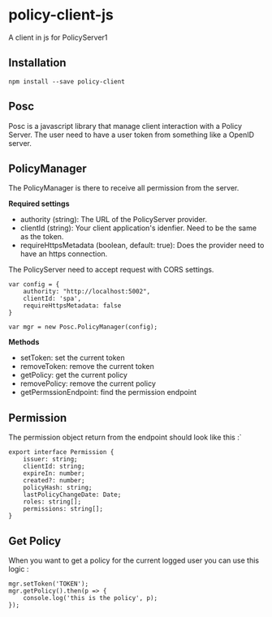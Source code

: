 # policy-client-js
A client in js for PolicyServer1

## Installation
```node
npm install --save policy-client
```

## Posc 
Posc is a javascript library that manage client interaction with a Policy Server.
The user need to have a user token from something like a OpenID server.

## PolicyManager
The PolicyManager is there to receive all permission from the server.

__Required settings__
* authority (string): The URL of the PolicyServer provider.
* clientId (string): Your client application's idenfier. Need to be the same as the token.
* requireHttpsMetadata (boolean, default: true): Does the provider need to have an https connection.

The PolicyServer need to accept request with CORS settings.

```
var config = {
    authority: "http://localhost:5002",
    clientId: 'spa',
    requireHttpsMetadata: false
}

var mgr = new Posc.PolicyManager(config);
```

__Methods__
* setToken: set the current token
* removeToken: remove the current token
* getPolicy: get the current policy
* removePolicy: remove the current policy
* getPermssionEndpoint: find the permission endpoint

## Permission
The permission object return from the endpoint should look like this :`

```
export interface Permission {
    issuer: string;
    clientId: string;
    expireIn: number;
    created?: number;
    policyHash: string;
    lastPolicyChangeDate: Date;
    roles: string[];
    permissions: string[];
}
```

## Get Policy
When you want to get a policy for the current logged user you can use this logic :

```
mgr.setToken('TOKEN');
mgr.getPolicy().then(p => {
    console.log('this is the policy', p);
}); 
```